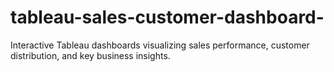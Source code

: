 # tableau-sales-customer-dashboard-
Interactive Tableau dashboards visualizing sales performance, customer distribution, and key business insights.
